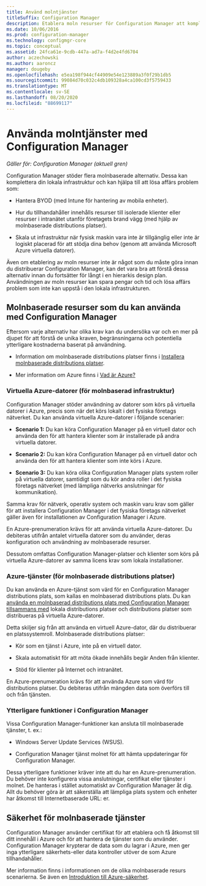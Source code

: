 ```yaml
---
title: Använd molntjänster
titleSuffix: Configuration Manager
description: Etablera moln resurser för Configuration Manager att komplettera din lokala infrastruktur.
ms.date: 10/06/2016
ms.prod: configuration-manager
ms.technology: configmgr-core
ms.topic: conceptual
ms.assetid: 24fca61e-9cdb-447a-ad7a-f4d2e4fd6704
author: aczechowski
ms.author: aaroncz
manager: dougeby
ms.openlocfilehash: e5ea198f944cf44909e54e123889a3f0f29b1db5
ms.sourcegitcommit: 99084d70c032c4db109328a4ca100cd3f5759433
ms.translationtype: MT
ms.contentlocale: sv-SE
ms.lasthandoff: 08/20/2020
ms.locfileid: "88699117"
---
```

# <a name="use-cloud-services-with-configuration-manager"></a>Använda molntjänster med Configuration Manager

*Gäller för: Configuration Manager (aktuell gren)*

Configuration Manager stöder flera molnbaserade alternativ. Dessa kan komplettera din lokala infrastruktur och kan hjälpa till att lösa affärs problem som:  

-   Hantera BYOD (med Intune för hantering av mobila enheter).  

-   Hur du tillhandahåller innehålls resurser till isolerade klienter eller resurser i intranätet utanför företagets brand vägg (med hjälp av molnbaserade distributions platser).  

-   Skala ut infrastruktur när fysisk maskin vara inte är tillgänglig eller inte är logiskt placerad för att stödja dina behov (genom att använda Microsoft Azure virtuella datorer).  

Även om etablering av moln resurser inte är något som du måste göra innan du distribuerar Configuration Manager, kan det vara bra att förstå dessa alternativ innan du fortsätter för långt i en hierarkis design plan. Användningen av moln resurser kan spara pengar och tid och lösa affärs problem som inte kan uppstå i den lokala infrastrukturen.  

## <a name="cloud-based-resources-you-can-use-with-configuration-manager"></a>Molnbaserade resurser som du kan använda med Configuration Manager  
 Eftersom varje alternativ har olika krav kan du undersöka var och en mer på djupet för att förstå de unika kraven, begränsningarna och potentiella ytterligare kostnaderna baserat på användning.  

-   Information om molnbaserade distributions platser finns i [Installera molnbaserade distributions platser](../servers/deploy/configure/install-cloud-based-distribution-points-in-microsoft-azure.md).

-   Mer information om Azure finns i [Vad är Azure?](https://azure.microsoft.com/overview/what-is-azure/)

### <a name="azure-virtual-machines-for-cloud-based-infrastructure"></a>Virtuella Azure-datorer (för molnbaserad infrastruktur)  
 Configuration Manager stöder användning av datorer som körs på virtuella datorer i Azure, precis som när det körs lokalt i det fysiska företags nätverket. Du kan använda virtuella Azure-datorer i följande scenarier:  

-   **Scenario 1:** Du kan köra Configuration Manager på en virtuell dator och använda den för att hantera klienter som är installerade på andra virtuella datorer.  

-   **Scenario 2:** Du kan köra Configuration Manager på en virtuell dator och använda den för att hantera klienter som inte körs i Azure.  

-   **Scenario 3:** Du kan köra olika Configuration Manager plats system roller på virtuella datorer, samtidigt som du kör andra roller i det fysiska företags nätverket (med lämpliga nätverks anslutningar för kommunikation).  

Samma krav för nätverk, operativ system och maskin varu krav som gäller för att installera Configuration Manager i det fysiska företags nätverket gäller även för installationen av Configuration Manager i Azure.  

En Azure-prenumeration krävs för att använda virtuella Azure-datorer. Du debiteras utifrån antalet virtuella datorer som du använder, deras konfiguration och användning av molnbaserade resurser.  

Dessutom omfattas Configuration Manager-platser och klienter som körs på virtuella Azure-datorer av samma licens krav som lokala installationer.  

### <a name="azure-services-for-cloud-based-distribution-points"></a>Azure-tjänster (för molnbaserade distributions platser)  
 Du kan använda en Azure-tjänst som värd för en Configuration Manager distributions plats, som kallas en molnbaserad distributions plats. Du kan [använda en molnbaserad distributions plats med Configuration Manager tillsammans med](../../core/plan-design/hierarchy/use-a-cloud-based-distribution-point.md) lokala distributions platser och distributions platser som distribueras på virtuella Azure-datorer.  

 Detta skiljer sig från att använda en virtuell Azure-dator, där du distribuerar en platssystemroll. Molnbaserade distributions platser:  

-   Kör som en tjänst i Azure, inte på en virtuell dator.  

-   Skala automatiskt för att möta ökade innehålls begär Anden från klienter.  

-   Stöd för klienter på Internet och intranätet.  

En Azure-prenumeration krävs för att använda Azure som värd för distributions platser. Du debiteras utifrån mängden data som överförs till och från tjänsten.  

### <a name="additional-configuration-manager-capabilities"></a>Ytterligare funktioner i Configuration Manager  
 Vissa Configuration Manager-funktioner kan ansluta till molnbaserade tjänster, t. ex.:  

-   Windows Server Update Services (WSUS).  

-   Configuration Manager tjänst molnet för att hämta uppdateringar för Configuration Manager.  

Dessa ytterligare funktioner kräver inte att du har en Azure-prenumeration. Du behöver inte konfigurera vissa anslutningar, certifikat eller tjänster i molnet. De hanteras i stället automatiskt av Configuration Manager åt dig. Allt du behöver göra är att säkerställa att lämpliga plats system och enheter har åtkomst till Internetbaserade URL: er.  

##  <a name="security-for-cloud-based-services"></a><a name="BKMK_CloudSec"></a> Säkerhet för molnbaserade tjänster  
 Configuration Manager använder certifikat för att etablera och få åtkomst till ditt innehåll i Azure och för att hantera de tjänster som du använder. Configuration Manager krypterar de data som du lagrar i Azure, men ger inga ytterligare säkerhets-eller data kontroller utöver de som Azure tillhandahåller.  

 Mer information finns i informationen om de olika molnbaserade resurs scenarierna. Se även en [Introduktion till Azure-säkerhet](/azure/security/fundamentals/overview).